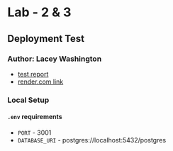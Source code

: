 # Lab - 2 & 3

## Deployment Test

### Author: Lacey Washington

- [test report](https://github.com/laceywash31700/lab02-server/actions/runs/5497598062/jobs/10018452499?pr=3)
- [render.com link](https://lab-2-server.onrender.com)

### Local Setup

#### `.env` requirements

- `PORT` - 3001
- `DATABASE_URI` - postgres://localhost:5432/postgres
